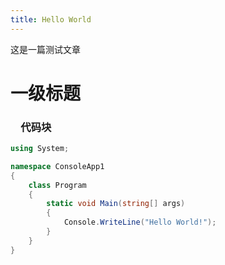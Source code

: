 ```yaml
---
title: Hello World
---
```

这是一篇测试文章

# 一级标题

### 	&emsp;代码块

``` c#
using System;

namespace ConsoleApp1
{
    class Program
    {
        static void Main(string[] args)
        {
            Console.WriteLine("Hello World!");
        }
    }
}
```

